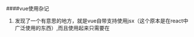 ####vue使用杂记
1. 发现了一个有意思的地方，就是vue自带支持使用jsx（这个原本是在react中广泛使用的东西）,而且使用起来只需要在<script type="text/jsx">中声明一下就可以，这个用法在表单数据的格式展现上更友善.
